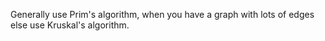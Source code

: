 Generally use Prim's algorithm, when you have a graph with lots of edges else use Kruskal's algorithm.
